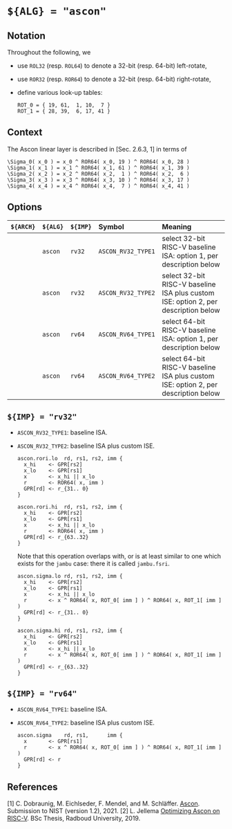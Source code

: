 # `${ALG} = "ascon"`

<!--- -------------------------------------------------------------------- --->

## Notation

Throughout the following, we

- use `ROL32` (resp. `ROL64`) to denote a 32-bit (resp. 64-bit)  left-rotate,
- use `ROR32` (resp. `ROR64`) to denote a 32-bit (resp. 64-bit) right-rotate,
- define various look-up tables:

  ```
  ROT_0 = { 19, 61,  1, 10,  7 }
  ROT_1 = { 28, 39,  6, 17, 41 }
  ```

<!--- -------------------------------------------------------------------- --->

## Context

The Ascon linear layer is described in [Sec. 2.6.3, 1] in terms of

```
\Sigma_0( x_0 ) = x_0 ^ ROR64( x_0, 19 ) ^ ROR64( x_0, 28 )
\Sigma_1( x_1 ) = x_1 ^ ROR64( x_1, 61 ) ^ ROR64( x_1, 39 )
\Sigma_2( x_2 ) = x_2 ^ ROR64( x_2,  1 ) ^ ROR64( x_2,  6 )
\Sigma_3( x_3 ) = x_3 ^ ROR64( x_3, 10 ) ^ ROR64( x_3, 17 )
\Sigma_4( x_4 ) = x_4 ^ ROR64( x_4,  7 ) ^ ROR64( x_4, 41 )
```

<!--- -------------------------------------------------------------------- --->

## Options

| `${ARCH}` | `${ALG}`   | `${IMP}`  | Symbol                | Meaning                                                                                                        |
| :-------- | :--------- | :-------- | :-------------------- | :------------------------------------------------------------------------------------------------------------- |
|           | `ascon`    | `rv32`    | `ASCON_RV32_TYPE1`    | select 32-bit RISC-V baseline ISA:                 option 1, per description below                             |
|           | `ascon`    | `rv32`    | `ASCON_RV32_TYPE2`    | select 32-bit RISC-V baseline ISA plus custom ISE: option 2, per description below                             |
|           | `ascon`    | `rv64`    | `ASCON_RV64_TYPE1`    | select 64-bit RISC-V baseline ISA:                 option 1, per description below                             |
|           | `ascon`    | `rv64`    | `ASCON_RV64_TYPE2`    | select 64-bit RISC-V baseline ISA plus custom ISE: option 2, per description below                             |

<!--- -------------------------------------------------------------------- --->

## `${IMP} = "rv32"`

- `ASCON_RV32_TYPE1`: baseline ISA.

- `ASCON_RV32_TYPE2`: baseline ISA plus custom ISE.

  ```
  ascon.rori.lo  rd, rs1, rs2, imm {
    x_hi    <- GPR[rs2]
    x_lo    <- GPR[rs1]
    x       <- x_hi || x_lo
    r       <- ROR64( x, imm )
    GPR[rd] <- r_{31.. 0}
  }

  ascon.rori.hi  rd, rs1, rs2, imm {
    x_hi    <- GPR[rs2]
    x_lo    <- GPR[rs1]
    x       <- x_hi || x_lo
    r       <- ROR64( x, imm )
    GPR[rd] <- r_{63..32}
  }
  ```

  Note that this operation overlaps with, or is at least similar to one 
  which exists for the
  `jambu`
  case: there it is called `jambu.fsri`.

  ```
  ascon.sigma.lo rd, rs1, rs2, imm {
    x_hi    <- GPR[rs2]
    x_lo    <- GPR[rs1]
    x       <- x_hi || x_lo
    r       <- x ^ ROR64( x, ROT_0[ imm ] ) ^ ROR64( x, ROT_1[ imm ] )
    GPR[rd] <- r_{31.. 0}
  }

  ascon.sigma.hi rd, rs1, rs2, imm {
    x_hi    <- GPR[rs2]
    x_lo    <- GPR[rs1]
    x       <- x_hi || x_lo
    r       <- x ^ ROR64( x, ROT_0[ imm ] ) ^ ROR64( x, ROT_1[ imm ] )
    GPR[rd] <- r_{63..32}
  }
  ```

<!--- -------------------------------------------------------------------- --->

## `${IMP} = "rv64"`

- `ASCON_RV64_TYPE1`: baseline ISA.

- `ASCON_RV64_TYPE2`: baseline ISA plus custom ISE.

  ```
  ascon.sigma    rd, rs1,      imm {
    x       <- GPR[rs1]
    r       <- x ^ ROR64( x, ROT_0[ imm ] ) ^ ROR64( x, ROT_1[ imm ] )
    GPR[rd] <- r
  }
  ```

<!--- -------------------------------------------------------------------- --->

## References

[1] C. Dobraunig, M. Eichlseder, F. Mendel, and M. Schläffer.
    [Ascon](https://csrc.nist.gov/CSRC/media/Projects/lightweight-cryptography/documents/finalist-round/updated-spec-doc/ascon-spec-final.pdf).
    Submission to NIST (version 1.2), 2021.
[2] L. Jellema
    [Optimizing Ascon on RISC-V](http://www.cs.ru.nl/bachelors-theses/2019/Lars_Jellema___4388747___Optimizing_Ascon_on_RISC-V.pdf).
    BSc Thesis, Radboud University, 2019.

<!--- -------------------------------------------------------------------- --->
